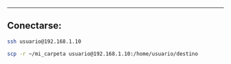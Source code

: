 

---
## Conectarse:


```bash
ssh usuario@192.168.1.10
```

```bash
scp -r ~/mi_carpeta usuario@192.168.1.10:/home/usuario/destino
```